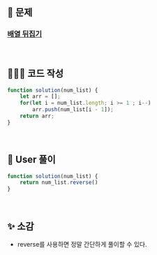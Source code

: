 ## 📄 문제 

### [배열 뒤집기](https://school.programmers.co.kr/learn/courses/30/lessons/120821)

<br>

## 🧚🏻‍♀️ 코드 작성

```javascript
function solution(num_list) {
    let arr = [];
    for(let i = num_list.length; i >= 1 ; i--)
        arr.push(num_list[i - 1]);
    return arr;
}
```

<br>

## 📝 User 풀이

```javascript
function solution(num_list) {
    return num_list.reverse()
}
```

<br>

## ✨ 소감

+ reverse를 사용하면 정말 간단하게 풀이할 수 있다.